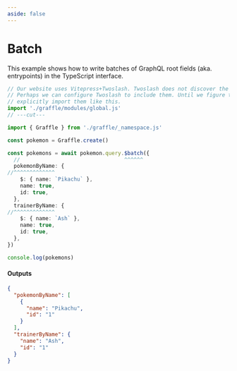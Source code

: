 ```yaml
---
aside: false
---
```


# Batch

This example shows how to write batches of GraphQL root fields (aka. entrypoints) in the TypeScript interface.

<!-- dprint-ignore-start -->
```ts twoslash
// Our website uses Vitepress+Twoslash. Twoslash does not discover the generated Graffle modules.
// Perhaps we can configure Twoslash to include them. Until we figure that out, we have to
// explicitly import them like this.
import './graffle/modules/global.js'
// ---cut---

import { Graffle } from './graffle/_namespace.js'

const pokemon = Graffle.create()

const pokemons = await pokemon.query.$batch({
  //                                 ^^^^^^
  pokemonByName: {
//^^^^^^^^^^^^^
    $: { name: `Pikachu` },
    name: true,
    id: true,
  },
  trainerByName: {
//^^^^^^^^^^^^^
    $: { name: `Ash` },
    name: true,
    id: true,
  },
})

console.log(pokemons)
```
<!-- dprint-ignore-end -->

#### Outputs

<!-- dprint-ignore-start -->
```json
{
  "pokemonByName": [
    {
      "name": "Pikachu",
      "id": "1"
    }
  ],
  "trainerByName": {
    "name": "Ash",
    "id": "1"
  }
}
```
<!-- dprint-ignore-end -->
